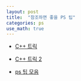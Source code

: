 ```yaml
---
layout: post
title:  "참조하면 좋을 PS 팁"
categories: ps
use_math: true
---
```


- [C++ 트릭](https://codeforces.com/blog/entry/15643)
- [C++ 트릭 2]( https://codeforces.com/blog/entry/74684)

- [ps 팁 모음](https://codeforces.com/blog/entry/57282)